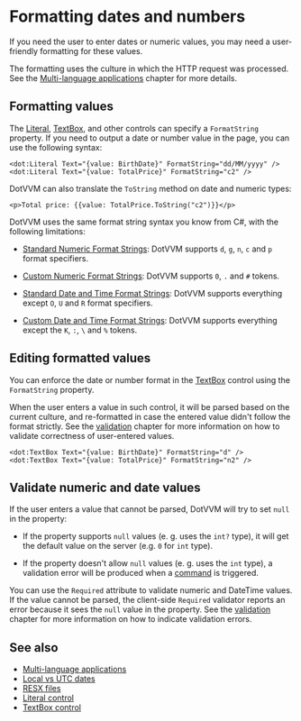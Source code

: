 # Formatting dates and numbers

If you need the user to enter dates or numeric values, you may need a user-friendly formatting for these values.

The formatting uses the culture in which the HTTP request was processed. See the [Multi-language applications](multi-language-applications) chapter for more details.

## Formatting values

The [Literal](~/controls/builtin/Literal), [TextBox](~/controls/builtin/TextBox), and other controls can specify a `FormatString` property. If you need to output a date or number value in the page, you can use the following syntax:

```DOTHTML
<dot:Literal Text="{value: BirthDate}" FormatString="dd/MM/yyyy" />
<dot:Literal Text="{value: TotalPrice}" FormatString="c2" />
```

DotVVM can also translate the `ToString` method on date and numeric types:

```DOTHTML
<p>Total price: {{value: TotalPrice.ToString("c2")}}</p>
```

DotVVM uses the same format string syntax you know from C#, with the following limitations:

* [Standard Numeric Format Strings](https://docs.microsoft.com/en-us/dotnet/standard/base-types/standard-numeric-format-strings): DotVVM supports `d`, `g`, `n`, `c` and `p` format specifiers.

* [Custom Numeric Format Strings](https://docs.microsoft.com/en-us/dotnet/standard/base-types/custom-numeric-format-strings): DotVVM supports `0`, `.` and `#` tokens.

* [Standard Date and Time Format Strings](https://docs.microsoft.com/en-us/dotnet/standard/base-types/standard-date-and-time-format-strings): DotVVM supports everything except `O`, `U` and `R` format specifiers.

* [Custom Date and Time Format Strings](https://docs.microsoft.com/en-us/dotnet/standard/base-types/custom-date-and-time-format-strings): DotVVM supports everything except the `K`, `:`, `\` and `%` tokens.

## Editing formatted values

You can enforce the date or number format in the [TextBox](~/controls/builtin/TextBox) control using the `FormatString` property. 

When the user enters a value in such control, it will be parsed based on the current culture, and re-formatted in case the entered value didn't follow the format strictly. See the [validation](~/pages/concepts/validation/overview) chapter for more information on how to validate correctness of user-entered values.

```DOTHTML
<dot:TextBox Text="{value: BirthDate}" FormatString="d" />
<dot:TextBox Text="{value: TotalPrice}" FormatString="n2" />
```

## Validate numeric and date values

If the user enters a value that cannot be parsed, DotVVM will try to set `null` in the property:

* If the property supports `null` values (e. g. uses the `int?` type), it will get the default value on the server (e.g. `0` for `int` type).

* If the property doesn't allow `null` values (e. g. uses the `int` type), a validation error will be produced when a [command](~/pages/concepts/respond-to-user-actions/commands) is triggered. 

You can use the `Required` attribute to validate numeric and DateTime values. If the value cannot be parsed, the client-side `Required` validator reports an error because it sees the `null` value in the property. See the [validation](~/pages/concepts/validation/overview) chapter for more information on how to indicate validation errors.

## See also

* [Multi-language applications](multi-language-applications)
* [Local vs UTC dates](local-vs-utc-dates)
* [RESX files](resx-files)
* [Literal control](~/controls/builtin/Literal)
* [TextBox control](~/controls/builtin/TextBox)